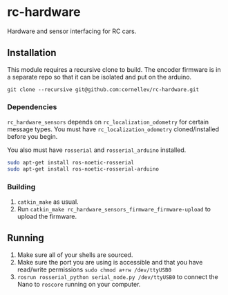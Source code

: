 # rc-hardware

Hardware and sensor interfacing for RC cars. 

## Installation

This module requires a recursive clone to build. The encoder firmware is in a separate repo so that it can be isolated and put on the arduino.

```git clone --recursive git@github.com:cornellev/rc-hardware.git```

### Dependencies
`rc_hardware_sensors` depends on `rc_localization_odometry` for certain message types.
You must have `rc_localization_odometry` cloned/installed before you begin.

You also must have `rosserial` and `rosserial_arduino` installed.
```sh
sudo apt-get install ros-noetic-rosserial
sudo apt-get install ros-noetic-rosserial-arduino
``` 

### Building 
1. `catkin_make` as usual. 
2. Run `catkin_make rc_hardware_sensors_firmware_firmware-upload` to upload the firmware.

## Running
1. Make sure all of your shells are sourced.
2. Make sure the port you are using is accessible and that you have read/write permissions `sudo chmod a+rw /dev/ttyUSB0`
3. `rosrun rosserial_python serial_node.py /dev/ttyUSB0` to connect the Nano to `roscore` running on your computer.
